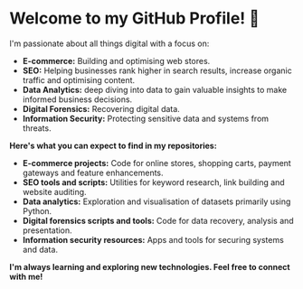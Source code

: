 # Welcome to my GitHub Profile! 👋

I'm passionate about all things digital with a focus on:

* **E-commerce:** Building and optimising web stores.
* **SEO:** Helping businesses rank higher in search results, increase organic traffic and optimising content.
* **Data Analytics:** deep diving into data to gain valuable insights to make informed business decisions.
* **Digital Forensics:** Recovering digital data.
* **Information Security:** Protecting sensitive data and systems from threats.

**Here's what you can expect to find in my repositories:**

* **E-commerce projects:** Code for online stores, shopping carts, payment gateways and feature enhancements.
* **SEO tools and scripts:**  Utilities for keyword research, link building and website auditing.
* **Data analytics:**  Exploration and visualisation of datasets primarily using Python.
* **Digital forensics scripts and tools:** Code for data recovery, analysis and presentation.
* **Information security resources:**  Apps and tools for securing systems and data.

**I'm always learning and exploring new technologies. Feel free to connect with me!** 

